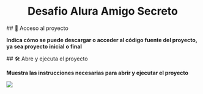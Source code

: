<h1 align="center"> Desafio Alura Amigo Secreto </h1>

\## 📁 Acceso al proyecto

**Indica cómo se puede descargar o acceder al código fuente del proyecto, ya sea proyecto inicial o final**

\## 🛠️ Abre y ejecuta el proyecto

**Muestra las instrucciones necesarias para abrir y ejecutar el proyecto**

<p align="left">
   <img src="https://img.shields.io/badge/STATUS-%20FINALIZADO-green">
   </p>

